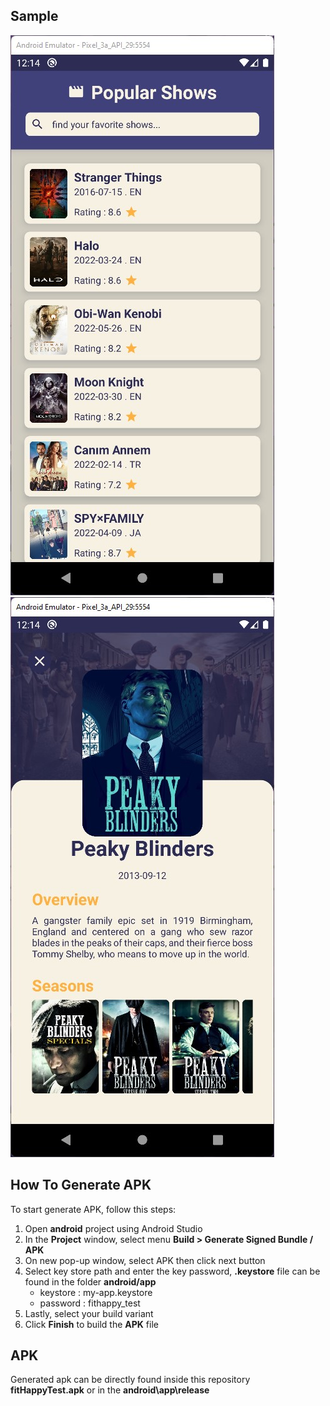 ## Sample
![home](/__assets__/home.jpg)
![details](/__assets__/details.jpg)

## How To Generate APK
To start generate APK, follow this steps:
1. Open **android** project using Android Studio
2. In the **Project** window, select menu **Build > Generate Signed Bundle / APK**
3. On new pop-up window, select APK then click next button
4. Select key store path and enter the key password, **.keystore** file can be found in the folder **android/app**
    - keystore : my-app.keystore
    - password : fithappy_test
5. Lastly, select your build variant
6. Click **Finish** to build the **APK** file

## APK
Generated apk can be directly found inside this repository **fitHappyTest.apk** or in the **android\app\release**